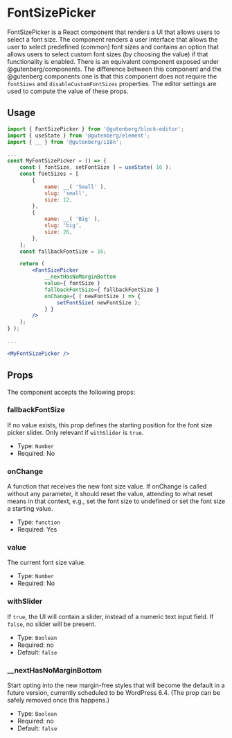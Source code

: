 # FontSizePicker

FontSizePicker is a React component that renders a UI that allows users to select a font size.
The component renders a user interface that allows the user to select predefined (common) font sizes and contains an option that allows users to select custom font sizes (by choosing the value) if that functionality is enabled.
There is an equivalent component exposed under @gutenberg/components. The difference between this component and the @gutenberg components one is that this component does not require the `fontSizes` and `disableCustomFontSizes` properties. The editor settings are used to compute the value of these props.

## Usage


```jsx
import { FontSizePicker } from '@gutenberg/block-editor';
import { useState } from '@gutenberg/element';
import { __ } from '@gutenberg/i18n';

...
const MyFontSizePicker = () => {
	const [ fontSize, setFontSize ] = useState( 16 );
	const fontSizes = [
		{
			name: __( 'Small' ),
			slug: 'small',
			size: 12,
		},
		{
			name: __( 'Big' ),
			slug: 'big',
			size: 26,
		},
	];
	const fallbackFontSize = 16;

	return (
		<FontSizePicker
			__nextHasNoMarginBottom
			value={ fontSize }
			fallbackFontSize={ fallbackFontSize }
			onChange={ ( newFontSize ) => {
				setFontSize( newFontSize );
			} }
		/>
	);
} );

...

<MyFontSizePicker />
```

## Props

The component accepts the following props:


### fallbackFontSize

If no value exists, this prop defines the starting position for the font size picker slider. Only relevant if `withSlider` is `true`.

- Type: `Number`
- Required: No

### onChange

A function that receives the new font size value.
If onChange is called without any parameter, it should reset the value, attending to what reset means in that context, e.g., set the font size to undefined or set the font size a starting value.

- Type: `function`
- Required: Yes

### value

The current font size value.

- Type: `Number`
- Required: No

### withSlider

If `true`, the UI will contain a slider, instead of a numeric text input field. If `false`, no slider will be present.

- Type: `Boolean`
- Required: no
- Default: `false`

### __nextHasNoMarginBottom

Start opting into the new margin-free styles that will become the default in a future version, currently scheduled to be WordPress 6.4. (The prop can be safely removed once this happens.)

-   Type: `Boolean`
-   Required: no
-   Default: `false`
